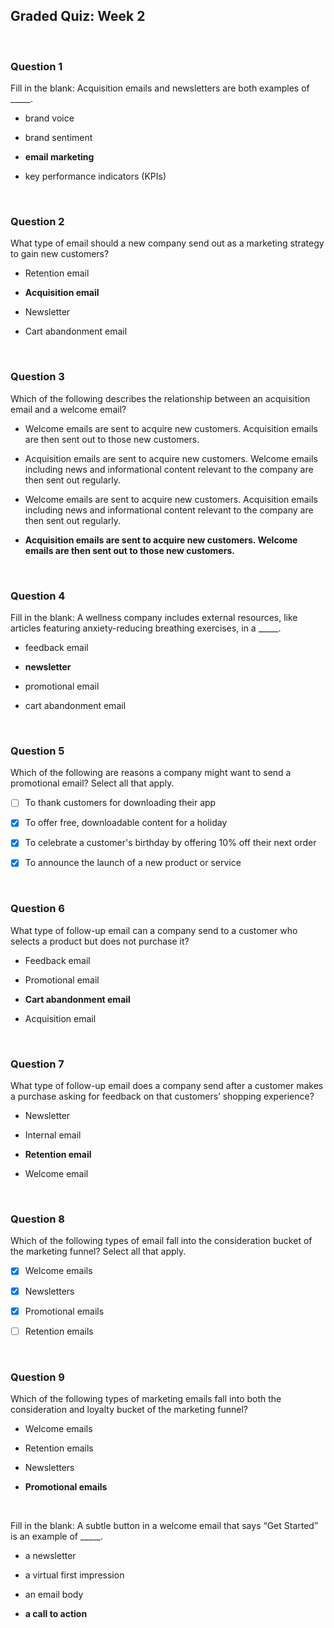 ## Graded Quiz: Week 2

<br>

### Question 1

Fill in the blank: Acquisition emails and newsletters are both examples of _____.


- brand voice


- brand sentiment


- **email marketing**


- key performance indicators (KPIs)

<br>

### Question 2

What type of email should a new company send out as a marketing strategy to gain new customers?


- Retention email


- **Acquisition email**


- Newsletter


- Cart abandonment email

<br>

### Question 3

Which of the following describes the relationship between an acquisition email and a welcome email?

- Welcome emails are sent to acquire new customers. Acquisition emails are then sent out to those new customers.


- Acquisition emails are sent to acquire new customers. Welcome emails including news and informational content relevant to the company are then sent out regularly.


- Welcome emails are sent to acquire new customers. Acquisition emails including news and informational content relevant to the company are then sent out regularly.


- **Acquisition emails are sent to acquire new customers. Welcome emails are then sent out to those new customers.**

<br>

### Question 4

Fill in the blank: A wellness company includes external resources, like articles featuring anxiety-reducing breathing exercises, in a _____.


- feedback email


- **newsletter**


- promotional email


- cart abandonment email

<br>

### Question 5

Which of the following are reasons a company might want to send a promotional email? Select all that apply.

+ [ ] To thank customers for downloading their app


+ [x] To offer free, downloadable content for a holiday


+ [x] To celebrate a customer's birthday by offering 10% off their next order


+ [x] To announce the launch of a new product or service

<br>

### Question 6

What type of follow-up email can a company send to a customer who selects a product but does not purchase it?

- Feedback email


- Promotional email


- **Cart abandonment email**


- Acquisition email

<br>

### Question 7

What type of follow-up email does a company send after a customer makes a purchase asking for feedback on that customers’ shopping experience?

- Newsletter


- Internal email


- **Retention email**


- Welcome email

<br>

### Question 8

Which of the following types of email fall into the consideration bucket of the marketing funnel? Select all that apply.

+ [x] Welcome emails


+ [x] Newsletters


+ [x] Promotional emails


+ [ ] Retention emails

<br>

### Question 9

Which of the following types of marketing emails fall into both the consideration and loyalty bucket of the marketing funnel? 

- Welcome emails


- Retention emails


- Newsletters


- **Promotional emails**

<br>

Fill in the blank: A subtle button in a welcome email that says “Get Started” is an example of _____.


- a newsletter


- a virtual first impression


- an email body


- **a call to action**
